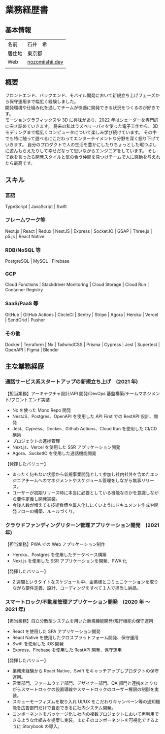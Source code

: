 # 業務経歴書

## 基本情報

|        |                                                 |
| ------ | ----------------------------------------------- |
| 名前   | 石井　希                                        |
| 居住地 | 東京都                                          |
| Web    | [nozomiishii.dev](https://www.nozomiishii.dev/) |
|        |                                                 |

## 概要

フロントエンド、バックエンド、モバイル開発において新規立ち上げフェーズから保守運用まで幅広く経験しました。  
開発環境や仕組み化を通してチームが快適に開発できる状況をつくるのが好きです。  
モーショングラフィックスや 3D に興味があり、2022 年はシェーダーを専門的に突き詰めていきます。
将来の私はラズベリーパイを使った電子工作から、3D モデリングまで幅広くコンピュータについて楽しみ学び続けています。
その中でも特に触って遊べるにこだわってエンターテイメントな分野を深く掘り下げていきます。
自分のプロダクトで人の生活を豊かにしたりちょっとした暇つぶしに遊んもらえたりして幸せだなって思いながらエンジニアをしています。
そして欲を言ったら開発スタイルと気の合う仲間を見つけチームで人に感動を与えれたら最高です。

## スキル

### 言語

TypeScript | JavaScript | Swift

### フレームワーク等

Next.js | React | Redux | NestJS | Express | Socket.IO | GSAP | Three.js | p5.js | React Native

### RDB/NoSQL 等

PostgreSQL | MySQL | Firebase

### GCP

Cloud Functions | Stackdriver Monitoring | Cloud Storage | Cloud Run | Container Registry

### SaaS/PaaS 等

GitHub | GitHub Actions | CircleCI | Sentry | Stripe | Agora | Heroku | Vercel | SendGrid | Pusher

### その他

Docker | Terraform | Nx | TailwindCSS | Prisma | Cypress | Jest | Supertest | OpenAPI | Figma | Blender

## 主な業務経歴

### 通話サービス系スタートアップの新規立ち上げ　(2021 年)

【担当業務】アーキテクチャ設計/API 開発/DevOps 基盤構築/チームマネジメント/フロントエンド実装

- Nx を使った Mono Repo 開発
- NestJS、Postgres、OpenAPI を使用した API First での RestAPI 設計、開発
- Jest、Cypress、Docker、Github Actions、Cloud Run を使用した CI/CD 構築
- プロジェクトの進捗管理
- Next.js、Vercel を使用した SSR アプリケーション開発
- Agora、SocketIO を使用した通話機能開発

【発揮したバリュー】

- まったく何もない状態から新規事業開発として参加し社内社外を含めたエンジニアチームへのマネジメントやスケジュール管理をしながら無事リリース。
- ユーザーが初期リリース時に本当に必要としている機能なのかを意識しながら要件定義し開発実装。
- 今後人数が増えても技術負債や属人化しにくいようにドキュメント作成や開発フローの構築、ルールづくり。

### クラウドファンディングリターン管理アプリケーション開発　(2021 年)

【担当業務】PWA での Web アプリケーション制作

- Heroku、Postgres を使用したデータベース構築
- Next.js を使用した SSR アプリケーションを開発、PWA 化

【発揮したバリュー】

- 2 週間というタイトなスケジュール中、企業様とコミュニケーションを取りながら要件定義、設計、コーディングをすべて１人で担当し納品。

### スマートロック/不動産管理アプリケーション開発　(2020 年 〜 2021 年)

【担当業務】自立分散型システムを用いた新規機能開発/現行機能の保守運用

- React を使用した SPA アプリケーション開発
- React Native を使用したクロスプラットフォーム開発、保守運用
- Swift を使用した iOS 開発
- Express、Firebase を使用した RestAPI 開発、保守運用

【発揮したバリュー】

- 業務未経験から React Native、Swift をキャッチアップしプロダクトの保守運用。
- 営業部門、ファームウェア部門、デザイナー部門、QA 部門と連携をとりながらスマートロックの設置導線やスマートロックのユーザー権限の制御を実装。
- スキューモーフィズムを取り入れ UI/UX をこだわりキャンペーン等の通知機能を広告部門だけで自走できるに社内システム開発。
- コンポーネントをパッケージ化し社内の複数プロジェクトにおいて再利用できるような仕組みを提案し実装。またそのコンポーネントを可視化できるように Storybook の導入。
